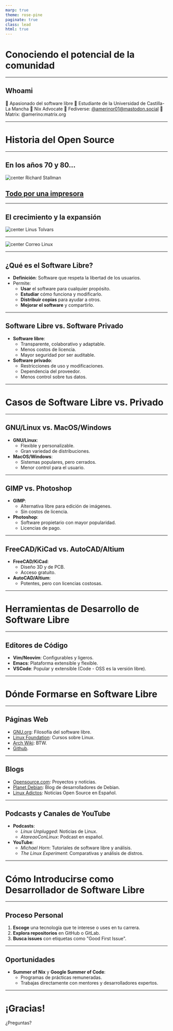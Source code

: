 ```yaml
---
marp: true
theme: rose-pine
paginate: true
class: lead
html: true
---
```


<style>
img[alt~="center"] {
  display: block;
  margin: 0 auto;
}
</style>
<!-- _class: lead -->

# Conociendo el potencial de la comunidad

---

## Whoami

🔹 Apasionado del software libre
🔹 Estudiante de la Universidad de Castilla-La Mancha
🔹 Nix Advocate
🔹 Fediverse: [@amerinor01@mastodon.social](https://mastodon.social/@amerinor01)
🔹 Matrix: @amerino:matrix.org

---

# Historia del Open Source

<!--
## En el comienzo de los tiempos...

... solo existía el código privado. La mayoría del software era muy enfocado al mundo académico, y solo las universidades podían permitírselo. El acceso a las herramientas informáticas era muy limitado y cerrado, ya que las compañías controlaban su distribución.
-->

---

## En los años 70 y 80...

![center Richard Stallman](imgs/Richard.jpg)

<!--
**Richard Stallman**, en el laboratorio de inteligencia artificial del MIT, comenzó a cuestionar este modelo. Tras enfrentarse a restricciones de acceso a software esencial, se dio cuenta de lo importante que sería permitir que los usuarios pudieran estudiar, modificar y compartir el código.
-->

## [Todo por una impresora](https://smaldone.com.ar/documentos/libros/faif/chapter-1.html)

<!--
En 1983, Stallman lanzó el **Proyecto GNU**, con la visión de crear un sistema operativo completamente libre. Para 1985, Stallman publicó la **Licencia Pública General de GNU (GPL)**, una de las primeras licencias que garantizaba la libertad de usar, modificar y distribuir software.
-->

---

## El crecimiento y la expansión

![center Linus Tolvars](imgs/linux.jpg)

---

![center Correo Linux](imgs/linux-mail.webp)

<!--
En los 90s, el **Kernel Linux** de **Linus Torvalds** revolucionó la industria. Combinado con el software del Proyecto GNU, permitió que naciera una alternativa completamente libre y abierta a los sistemas operativos privativos como Windows y MacOS.

-->

---

<!--
Hoy en día, el **software libre** es la base de muchos sistemas, desde servidores web hasta el software de desarrollo más popular. Grandes proyectos como **Firefox**, **Apache**, **VLC** y muchos otros han transformado el panorama tecnológico global.
-->

## ¿Qué es el Software Libre?

- **Definición**: Software que respeta la libertad de los usuarios.
- Permite:
  - **Usar** el software para cualquier propósito.
  - **Estudiar** cómo funciona y modificarlo.
  - **Distribuir copias** para ayudar a otros.
  - **Mejorar el software** y compartirlo.

---

## Software Libre vs. Software Privado

- **Software libre**:
  - Transparente, colaborativo y adaptable.
  - Menos costos de licencia.
  - Mayor seguridad por ser auditable.
- **Software privado**:
  - Restricciones de uso y modificaciones.
  - Dependencia del proveedor.
  - Menos control sobre tus datos.

---

# Casos de Software Libre vs. Privado

---

## GNU/Linux vs. MacOS/Windows

- **GNU/Linux**:
  - Flexible y personalizable.
  - Gran variedad de distribuciones.
- **MacOS/Windows**:
  - Sistemas populares, pero cerrados.
  - Menor control para el usuario.

---

## GIMP vs. Photoshop

- **GIMP**:
  - Alternativa libre para edición de imágenes.
  - Sin costos de licencia.
- **Photoshop**:
  - Software propietario con mayor popularidad.
  - Licencias de pago.

---

## FreeCAD/KiCad vs. AutoCAD/Altium

- **FreeCAD/KiCad**:
  - Diseño 3D y de PCB.
  - Acceso gratuito.
- **AutoCAD/Altium**:
  - Potentes, pero con licencias costosas.

---

# Herramientas de Desarrollo de Software Libre

---

## Editores de Código

- **Vim/Neovim**: Configurables y ligeros.
- **Emacs**: Plataforma extensible y flexible.
- **VSCode**: Popular y extensible (Code - OSS es la versión libre).

---

# Dónde Formarse en Software Libre

---

## Páginas Web

- [GNU.org](https://www.gnu.org): Filosofía del software libre.
- [Linux Foundation](https://www.linuxfoundation.org): Cursos sobre Linux.
- [Arch Wiki](https://wiki.archlinux.org/): BTW.
- [Github](https://github.com/).

---

## Blogs

- [Opensource.com](https://opensource.com): Proyectos y noticias.
- [Planet Debian](https://planet.debian.org): Blog de desarrolladores de Debian.
- [Linux Adictos](https://www.linuxadictos.com/): Noticias Open Source en Español.

---

## Podcasts y Canales de YouTube

- **Podcasts**:
  - _Linux Unplugged_: Noticias de Linux.
  - _AtareaoConLinux_: Podcast en español.
- **YouTube**:
  - _Michael Horn_: Tutoriales de software libre y análisis.
  - _The Linux Experiment_: Comparativas y análisis de distros.

---

# Cómo Introducirse como Desarrollador de Software Libre

---

## Proceso Personal

1. **Escoge** una tecnología que te interese o uses en tu carrera.
2. **Explora repositorios** en GitHub o GitLab.
3. **Busca issues** con etiquetas como "Good First Issue".

---

## Oportunidades

- **Summer of Nix** y **Google Summer of Code**:
  - Programas de prácticas remuneradas.
  - Trabajas directamente con mentores y desarrolladores expertos.

---

# ¡Gracias!

¿Preguntas?

